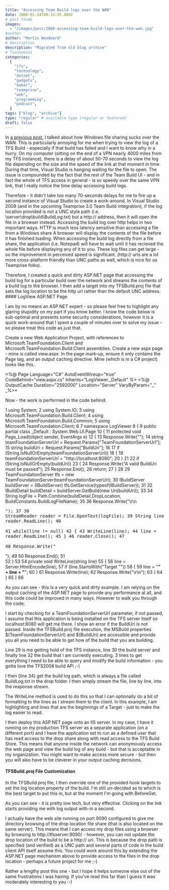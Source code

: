 ```yaml
---
title: "Accessing Team Build logs over the WAN"
date: 2008-01-24T00:15:35.000Z
# post thumb
images:
  - "/images/post/2008-accessing-team-build-logs-over-the-wan.jpg"
#author
author: "Martin Woodward"
# description
description: "Migrated from old blog archive"
# Taxonomies
categories:
  [
    "tfs",
    "technology",
    "dotnet",
    "gadgets",
    "maker",
    "teamprise",
    "web",
    "programming",
    "podcast",
  ]
tags: ["blog", "archive"]
type: "regular" # available type (regular or featured)
draft: false
---
```


In [a previous post](http://www.woodwardweb.com/teamprise/000413.html), I talked about how Windows file sharing sucks over the WAN. This is particularly annoying for me when trying to view the log of a TFS Build - especially if that build has failed and I want to know why in a hurry. On my computer (sitting on the end of a VPN nearly 4000 miles from my TFS instance), there is a delay of about 50-70 seconds to view the log file depending on the size and the speed of the link at that moment in time. During that time, Visual Studio is hanging waiting for the file to open. The issue is compounded by the fact that the rest of the Team Build UI - and in fact the whole of TFS access in general - is so speedy over the same VPN link, that I really notice the time delay accessing build logs.

Therefore - it didn't take too many 70-seconds delays for me to fire up a second instance of Visual Studio to create a work-around. In Visual Studio 2008 (and in the upcoming Teamprise 3.0 Team Build integration), if the log location provided is not a UNC style path (i.e. \\server\drop\build\BuildLog.txt) but a http:// address, then it will open the file in a browser instead. Accessing the build log over http helps in two important ways. HTTP is much less latency sensitive than accessing a file from a Windows share A browser will display the contents of the file before it has finished loading. When accessing the build log directly from a file share, the application (i.e. Notepad) will have to wait until it has recieved the whole file before displaying any of it to you. These log files can get large - so the improvement in perceived speed is significant. (http:// urls are a lot more cross-platform friendly than UNC paths as well, which is nice for us Teamprise folks).

Therefore, I created a quick and dirty ASP.NET page that accessing the build log for a particular build over the network and streams the contents of a build log to the browser. I then add a target into my TFSBuild.proj file that sets the log location to be the http url rather than the default UNC address. #### LogView ASP.NET Page

I am by no means an ASP.NET expert - so please feel free to highlight any glaring stupidity on my part if you know better. I know the code below is sub-optimal and presents some security considerations, however it is a quick work-around that I spent a couple of minutes over to solve my issue - so please treat this code as just that.

Create a new Web Application Project, with references to Microsoft.TeamFoundation.Client and Microsoft.TeamFoundation.Build.Client assemblies. Create a new aspx page - mine is called view.aspx. In the page mark-up, ensure it only contains the Page tag, and an output caching directive. Mine (which is in a C# project) looks like this.

_<%_@ Page Language="C#" AutoEventWireup="true" CodeBehind="view.aspx.cs" Inherits="LogViewer.\_Default" _%>_
_<%_@ OutputCache Duration="2592000" Location="Server" VaryByParam="_" _%>\*

Now - the work is performed in the code behind.

1 using System;
2 using System.IO;
3 using Microsoft.TeamFoundation.Build.Client;
4 using Microsoft.TeamFoundation.Build.Common;
5 using Microsoft.TeamFoundation.Client;
6
7 namespace LogViewer
8 {
9 public partial class \_Default : System.Web.UI.Page
10 {
11 protected void Page_Load(object sender, EventArgs e)
12 {
13 Response.Write("<html>");
14 string teamFoundationServerUrl = Request.Params["TeamFoundationServerUrl"];
15 string buildUri = Request.Params["BuildUri"];
16
17 if (String.IsNullOrEmpty(teamFoundationServerUrl))
18 {
19 teamFoundationServerUrl = "http://localhost:8080";
20 }
21
22 if (String.IsNullOrEmpty(buildUri))
23 {
24 Response.Write("<title>LogViewer Error</title><body>A valid BuildUri must be passed</body></html>");
25 Response.End();
26 return;
27 }
28
29 TeamFoundationServer tfs = new TeamFoundationServer(teamFoundationServerUrl);
30 IBuildServer buildServer = (IBuildServer) tfs.GetService(typeof(IBuildServer));
31
32 IBuildDetail buildDetail = buildServer.GetBuild(new Uri(buildUri));
33
34 String logFile = Path.Combine(buildDetail.DropLocation, BuildConstants.BuildLogFileName);
35
36 Response.Write("<title>Build Log: " + buildDetail.BuildNumber + "</title><body>\r\n<pre>");
37
38 StreamReader reader = File.OpenText(logFile);
39 String line = reader.ReadLine();
40  
 41 while(line != null)
42 {
43 WriteLine(line);
44 line = reader.ReadLine();
45 }
46 reader.Close();
47  
 48 Response.Write("</pre></html>");
49
50 Response.End();
51  
 52 }
53
54 private void WriteLine(string line)
55 {
56 line = Server.HtmlEncode(line);
57 if (line.StartsWith("Target ""))
58 {
59 line = "<strong>" + line + "</strong>";
60 }
61 Response.Write(line);
62 Response.Write("\r\n");
63 }
64 }
65 }
66

As you can see - this is a very quick and dirty example. I am relying on the output caching of the ASP.NET page to provide any performance at all, and this code could be improved in many ways. However to walk you through the code;

I start by checking for a TeamFoundationServerUrl parameter, if not passed, I assume that this application is being installed on the TFS server itself so localhost:8080 will get me there. I show an error if the BuildUri is not passed. Inside the TFSBuild.proj file execution, the MSBuild properties $(TeamFoundationServerUrl) and $(BuildUri) are accessible and provide you all you need to be able to get how of the build that you are building.

Line 29 is me getting hold of the TFS instance, line 30 the build server and finally line 32 the build that I am currently executing. 3 lines to get everything I need to be able to query and modify the build information - you gotta love the TFS2008 build API ;-)

I then (line 34) get the build log path, which is always a file called BuildLog.txt in the drop folder. I then simply stream the file, line by line, into the response stream.

The WriteLine method is used to do this so that I can optionally do a bit of formatting to the lines as I stream them to the client. In this example, I am highlighting and lines that are the beginnings of a Target - just to make the log easier to read.

I then deploy this ASP.NET page onto an IIS server. In my case, I have it running on my production TFS server as a separate application (on a different port) and I have the application set to run as a defined user that has read access to the drop share along with read access to the TFS Build Store. This means that anyone inside the network can anonymously access the web page and view the build log of any build - but that is acceptable in my organization. You might want to make access more secure - but then you will also have to be cleverer in your output caching decisions.

#### TFSBuild.proj File Customization

In the TFSBuild.proj file, I then override one of the provided hook targets to set the log location property of the build. I'm still un-decided as to which is the best target to put this in, but at the moment I'm going with BeforeGet.

<Target Name="BeforeGet"> <SetBuildProperties TeamFoundationServerUrl="$(TeamFoundationServerUrl)"      BuildUri="$(BuildUri)"      LogLocation="http://tfsserver:9090/logs/view.aspx?BuildUri=$(BuildUri)" /> </Target>

As you can see - it is pretty low tech, but very effective. Clicking on the link starts providing me with log output with-in a second.

I actually have the web site running on port 9090 configured to give me directory browsing of the drop location file share (that is also located on the same server). This means that I can access my drop files using a browser by browsing to http://tfsserver:9090/ - however, you can not update the drop location of the build to be a http:// url. This is because the drop path is specified (and verified) as a UNC path and several parts of code in the build client API itself assume this. You could work around this by extending the ASP.NET page mechanism above to provide access to the files in the drop location - perhaps a future project for me ;-)

Rather a lengthy post this one - but I hope it helps someone else out of the same frustrations I was having. If you've read this far than I guess it was moderately interesting to you :-)
